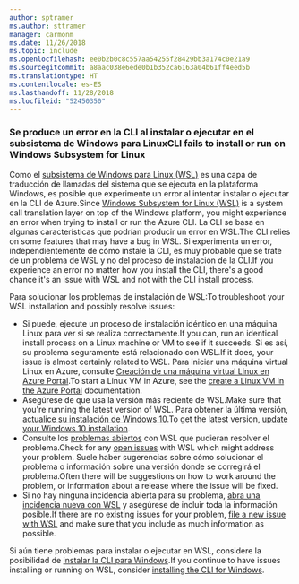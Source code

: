 ```yaml
---
author: sptramer
ms.author: sttramer
manager: carmonm
ms.date: 11/26/2018
ms.topic: include
ms.openlocfilehash: ee0b2b0c8c557aa54255f28429bb3a174c0e21a9
ms.sourcegitcommit: a8aac038e6ede0b1b352ca6163a04b61ff4eed5b
ms.translationtype: HT
ms.contentlocale: es-ES
ms.lasthandoff: 11/28/2018
ms.locfileid: "52450350"
---
```

### <a name="cli-fails-to-install-or-run-on-windows-subsystem-for-linux"></a><span data-ttu-id="3ddc3-101">Se produce un error en la CLI al instalar o ejecutar en el subsistema de Windows para Linux</span><span class="sxs-lookup"><span data-stu-id="3ddc3-101">CLI fails to install or run on Windows Subsystem for Linux</span></span>

<span data-ttu-id="3ddc3-102">Como el [subsistema de Windows para Linux (WSL)](/windows/wsl/about) es una capa de traducción de llamadas del sistema que se ejecuta en la plataforma Windows, es posible que experimente un error al intentar instalar o ejecutar en la CLI de Azure.</span><span class="sxs-lookup"><span data-stu-id="3ddc3-102">Since [Windows Subsystem for Linux (WSL)](/windows/wsl/about) is a system call translation layer on top of the Windows platform, you might experience an error when trying to install or run the Azure CLI.</span></span> <span data-ttu-id="3ddc3-103">La CLI se basa en algunas características que podrían producir un error en WSL.</span><span class="sxs-lookup"><span data-stu-id="3ddc3-103">The CLI relies on some features that may have a bug in WSL.</span></span> <span data-ttu-id="3ddc3-104">Si experimenta un error, independientemente de cómo instale la CLI, es muy probable que se trate de un problema de WSL y no del proceso de instalación de la CLI.</span><span class="sxs-lookup"><span data-stu-id="3ddc3-104">If you experience an error no matter how you install the CLI, there's a good chance it's an issue with WSL and not with the CLI install process.</span></span>

<span data-ttu-id="3ddc3-105">Para solucionar los problemas de instalación de WSL:</span><span class="sxs-lookup"><span data-stu-id="3ddc3-105">To troubleshoot your WSL installation and possibly resolve issues:</span></span>

* <span data-ttu-id="3ddc3-106">Si puede, ejecute un proceso de instalación idéntico en una máquina Linux para ver si se realiza correctamente.</span><span class="sxs-lookup"><span data-stu-id="3ddc3-106">If you can, run an identical install process on a Linux machine or VM to see if it succeeds.</span></span> <span data-ttu-id="3ddc3-107">Si es así, su problema seguramente está relacionado con WSL.</span><span class="sxs-lookup"><span data-stu-id="3ddc3-107">If it does, your issue is almost certainly related to WSL.</span></span> <span data-ttu-id="3ddc3-108">Para iniciar una máquina virtual Linux en Azure, consulte [Creación de una máquina virtual Linux en Azure Portal](/azure/virtual-machines/linux/quick-create-portal).</span><span class="sxs-lookup"><span data-stu-id="3ddc3-108">To start a Linux VM in Azure, see the [create a Linux VM in the Azure Portal](/azure/virtual-machines/linux/quick-create-portal) documentation.</span></span>
* <span data-ttu-id="3ddc3-109">Asegúrese de que usa la versión más reciente de WSL.</span><span class="sxs-lookup"><span data-stu-id="3ddc3-109">Make sure that you're running the latest version of WSL.</span></span> <span data-ttu-id="3ddc3-110">Para obtener la última versión, [actualice su instalación de Windows 10](https://support.microsoft.com/help/4027667/windows-10-update).</span><span class="sxs-lookup"><span data-stu-id="3ddc3-110">To get the latest version, [update your Windows 10 installation](https://support.microsoft.com/help/4027667/windows-10-update).</span></span>
* <span data-ttu-id="3ddc3-111">Consulte los [problemas abiertos](https://github.com/Microsoft/WSL/issues) con WSL que pudieran resolver el problema.</span><span class="sxs-lookup"><span data-stu-id="3ddc3-111">Check for any [open issues](https://github.com/Microsoft/WSL/issues) with WSL which might address your problem.</span></span>
  <span data-ttu-id="3ddc3-112">Suele haber sugerencias sobre cómo solucionar el problema o información sobre una versión donde se corregirá el problema.</span><span class="sxs-lookup"><span data-stu-id="3ddc3-112">Often there will be suggestions on how to work around the problem, or information about a release where the issue will be fixed.</span></span>
* <span data-ttu-id="3ddc3-113">Si no hay ninguna incidencia abierta para su problema, [abra una incidencia nueva con WSL](https://github.com/Microsoft/WSL/issues/new) y asegúrese de incluir toda la información posible.</span><span class="sxs-lookup"><span data-stu-id="3ddc3-113">If there are no existing issues for your problem, [file a new issue with WSL](https://github.com/Microsoft/WSL/issues/new) and make sure that you include as much information as possible.</span></span>

<span data-ttu-id="3ddc3-114">Si aún tiene problemas para instalar o ejecutar en WSL, considere la posibilidad de [instalar la CLI para Windows](../install-azure-cli-windows.md).</span><span class="sxs-lookup"><span data-stu-id="3ddc3-114">If you continue to have issues installing or running on WSL, consider [installing the CLI for Windows](../install-azure-cli-windows.md).</span></span>
